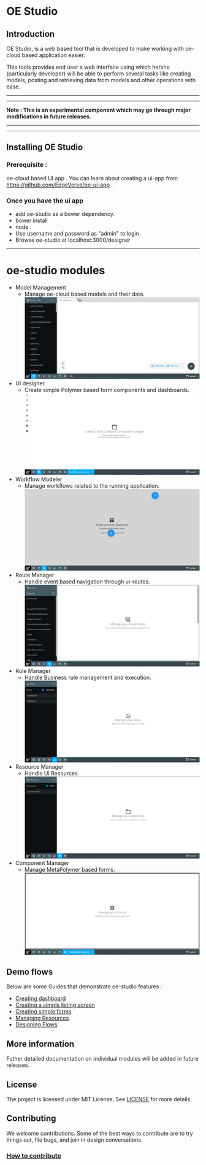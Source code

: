 # OE Studio

## Introduction

OE Studio, is a web based tool that is developed to make working with oe-cloud based application easier. 


This tools provides end user a web interface using which he/she (particularly developer) will be able to perform several tasks like creating models, posting and retrieving data from models and other operations with ease.

---
---
__Note : This is an experimental component which may go through major modifications in future releases.__

---
---

## Installing OE Studio

### Prerequisite  : 
oe-cloud based UI app . You can learn about creating a ui-app from https://github.com/EdgeVerve/oe-ui-app .


### Once you have the ui app

* add oe-studio as a bower dependency.
* bower install 
* node .
* Use username and password as "admin" to login.
* Browse oe-studio at localhost:3000/designer

---

# oe-studio modules

* Model Management
  * Manage oe-cloud based models and their data.
  ![Model Management](docs/images/oe-studio-landing.png)
* UI designer
  * Create simple Polymer based form components and dashboards.
  ![UI designer](docs/images/oe-studio-ui-designer.png)
* Workflow Modeler
  * Manage workflows related to the running application.
  ![Workflow Modeler](docs/images/oe-studio-workflow-modeler.png)
* Route Manager
  * Handle event based navigation through ui-routes.
  ![Route Manager](docs/images/oe-studio-route-manager.png)
* Rule Manager
  * Handle Business rule management and execution.
   ![Rule Manager](docs/images/oe-studio-rule-manager.png)
* Resource Manager
  * Handle UI Resources.
   ![Resource Manager](docs/images/oe-studio-resource-manager.png)
* Component Manager
  * Manage MetaPolymer based forms. 
   ![Component Manager](docs/images/oe-studio-component-manager.png)


## Demo flows
Below are some  Guides that demonstrate oe-studio features :

* [Creating dashboard](./docs/create-dashboard.md)
* [Creating a simple listing screen](./docs/create-listing-screen.md)
* [Creating simple forms](./docs/create-forms.md)
* [Managing Resources](./docs/resource-manager.md)
* [Designing Flows](./docs/route-designer.md)



## More information
Futher detailed documentation on individual modules will be added in future releases.

## License
The project is licensed under MIT License, See [LICENSE](./LICENSE) for more details.

## Contributing
We welcome contributions. Some of the best ways to contribute are to try things out, file bugs, and join in design conversations. 

### [How to contribute](./CONTRIBUTION.md)